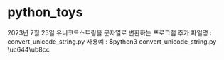 # python_toys

2023년 7월 25일 
유니코드스트링을  문자열로 변환하는 프로그램 추가 
파일명 : convert_unicode_string.py 
사용예 : $python3 convert_unicode_string.py \uc644\ub8cc